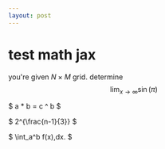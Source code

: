 ```yaml
---
layout: post
---
```

# test math jax

you're given $N \times M$ grid. determine 
$$\lim_{x \to \infty} \sin(\pi)$$

$ a * b = c ^ b $

$ 2^{\frac{n-1}{3}} $

$ \int\_a^b f(x)\,dx. $
